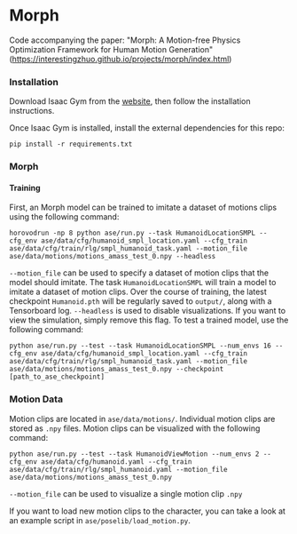 # Morph

Code accompanying the paper:
"Morph: A Motion-free Physics Optimization Framework for Human Motion Generation" \
(https://interestingzhuo.github.io/projects/morph/index.html) 


### Installation

Download Isaac Gym from the [website](https://developer.nvidia.com/isaac-gym), then
follow the installation instructions.

Once Isaac Gym is installed, install the external dependencies for this repo:

```
pip install -r requirements.txt
```


### Morph

#### Training

First, an Morph model can be trained to imitate a dataset of motions clips using the following command:
```
horovodrun -np 8 python ase/run.py --task HumanoidLocationSMPL --cfg_env ase/data/cfg/humanoid_smpl_location.yaml --cfg_train ase/data/cfg/train/rlg/smpl_humanoid_task.yaml --motion_file ase/data/motions/motions_amass_test_0.npy --headless
```
`--motion_file` can be used to specify a dataset of motion clips that the model should imitate. 
The task `HumanoidLocationSMPL` will train a model to imitate a dataset of motion clips.
Over the course of training, the latest checkpoint `Humanoid.pth` will be regularly saved to `output/`,
along with a Tensorboard log. `--headless` is used to disable visualizations. If you want to view the
simulation, simply remove this flag. To test a trained model, use the following command:
```
python ase/run.py --test --task HumanoidLocationSMPL --num_envs 16 --cfg_env ase/data/cfg/humanoid_smpl_location.yaml --cfg_train ase/data/cfg/train/rlg/smpl_humanoid_task.yaml --motion_file ase/data/motions/motions_amass_test_0.npy --checkpoint [path_to_ase_checkpoint]
```


### Motion Data

Motion clips are located in `ase/data/motions/`. Individual motion clips are stored as `.npy` files.  Motion clips can be visualized with the following command:
```
python ase/run.py --test --task HumanoidViewMotion --num_envs 2 --cfg_env ase/data/cfg/humanoid.yaml --cfg_train ase/data/cfg/train/rlg/smpl_humanoid.yaml --motion_file ase/data/motions/motions_amass_test_0.npy
```
`--motion_file` can be used to visualize a single motion clip `.npy`

If you want to load new motion clips to the character, you can take a look at an example script in `ase/poselib/load_motion.py`.
